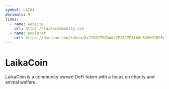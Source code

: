 ```yaml
---
symbol: LAIKA
decimals: 9
links:
  - name: website
    url: https://laikacommunity.com
  - name: explorer
    url: https://bscscan.com/token/0x270877FBDAdd2E28C7EAf08e528691B95684207e
---
```


# LaikaCoin

LaikaCoin is a community owned DeFi token with a focus on charity and animal welfare.
